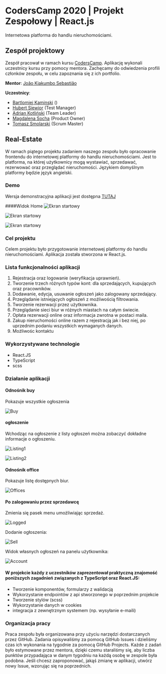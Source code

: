 # CodersCamp 2020 | Projekt Zespołowy | React.js
Internetowa platforma do handlu nieruchomościami.

## Zespół projektowy

Zespół pracował w ramach kursu [CodersCamp](CodersCamp.pl). 
Aplikację wykonali uczestnicy kursu przy pomocy mentora.
Zachęcamy do odwiedzenia profili członków zespołu, w celu zapoznania się z ich portfolio.

**Mentor**: [João Kiakumbo Sebastião](https://github.com/JK-Sebastiao)

**Uczestnicy**:
- [Bartlomiej Kaminski](https://github.com/BartlomiejKaminski) ()
- [Hubert Siewior](https://github.com/HubertSiewior) (Test Manager)
- [Adrian Kotliński](https://github.com/Kotlinski95) (Team Leader)
- [Magdalena Socha](https://github.com/magdalena-socha) (Product Owner)
- [Tomasz Smolarski](https://github.com/TomaszSmolarski) (Scrum Master)

## Real-Estate
W ramach piątego projektu zadaniem naszego zespołu było opracowanie frontendu do internetowej platformy do handlu nieruchomościami. Jest to platforma, na której użytkownicy mogą wystawiać, sprzedawać, rezerwować oraz przeglądać nieruchomości. Językiem domyślnym platformy będzie język angielski.

### Demo
Wersja demonstracyjna aplikacji jest dostępna [TUTAJ](https://real-estate-coders-camp.herokuapp.com/)

####Widok Home
![Ekran startowy](/src/asstets/ui/home1.png)

![Ekran startowy](/src/asstets/ui/home2.png)

![Ekran startowy](/src/asstets/ui/home3.png)
### Cel projektu
Celem projektu było przygotowanie internetowej platformy do handlu nieruchomościami. Aplikacja została stworzona w React.js.

### Lista funkcjonalności aplikacji
1. Rejestracja oraz logowanie (weryfikacja uprawnień).
2. Tworzenie trzech różnych typów kont: dla sprzedających, kupujących oraz pracowników.
3. Dodawanie, edycja, usuwanie ogłoszeń jako zalogowany sprzedający.
3. Przeglądanie istniejących ogłoszeń z możliwością filtrowania.
5. Tworzenie rezerwacji przez użytkownika.
6. Przeglądanie sieci biur w różnych miastach na całym świecie.
7. Opłata rezerwacji online oraz informacja zwrotna w postaci maila.
8. Zakup nieruchomości online razem z rejestracją jak i bez niej, po uprzednim podaniu wszystkich wymaganych danych.
9. Możliwośc kontaktu
### Wykorzystywane technologie
- React.JS
- TypeScript
- scss
### Działanie aplikacji
#### Odnośnik buy
Pokazuje wszystkie ogłoszenia

![Buy](/src/asstets/ui/buy.png)
#### ogłoszenie
Wchodząc na ogłoszenie z listy ogłoszeń można zobaczyć dokładne informacje o ogłoszeniu.

![Listing1](/src/asstets/ui/listing1.png)

![Listing2](/src/asstets/ui/listing2.png)
#### Odnośnik office
Pokazuje listę dostępnych biur.

![Offices](/src/asstets/ui/offices.png)
#### Po zalogowaniu przez sprzedawcę
Zmienia się pasek menu umożliwiając sprzedaż. 

![Logged](/src/asstets/ui/logged.png)

Dodanie ogłoszenia:

![Sell](/src/asstets/ui/sell.png)

Widok własnych ogłoszeń na panelu użytkownika:

![Account](/src/asstets/ui/account.png)

#### W projekcie każdy z uczestników zaprezentował praktyczną znajomość poniższych zagadnień związanych z TypeScript oraz React.JS:
- Tworzenie komponentów, formularzy z walidacją
- Wykorzystanie endpointów z api stworzonego w poprzednim projekcie
- Tworzenie stylów (scss)
- Wykorzystanie danych w cookies
- integracja z zewnętrznym systemem (np. wysyłanie e-maili)

### Organizacja pracy
Praca zespołu była organizowana przy użyciu narzędzi dostarczanych przez GitHub. 
Zadania opisywaliśmy za pomocą GitHub Issues i dzieliśmy czas ich wykonania na tygodnie za pomocą GitHub Projects.
Każde z zadań było estymowane przez mentora, dzięki czemu staraliśmy się, aby liczba punktów przypadająca w danym tygodniu na każdą osobę w zespole była podobna.
Jeśli chcesz zaproponować, jakąś zmianę w aplikacji, utwórz nowy Issue, wzorując się na poprzednich.